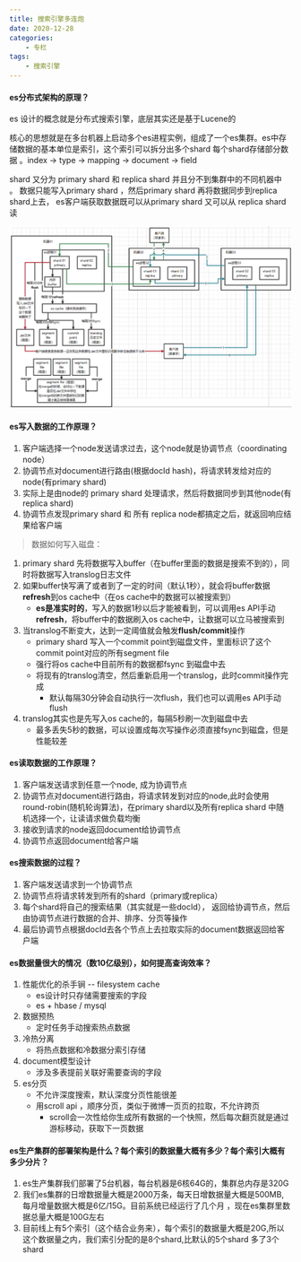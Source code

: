 ```yaml
---
title: 搜索引擎多连炮
date: 2020-12-28
categories:
    - 专栏
tags:
    - 搜索引擎
---
```


#### es分布式架构的原理？

es 设计的概念就是分布式搜索引擎，底层其实还是基于Lucene的

核心的思想就是在多台机器上启动多个es进程实例，组成了一个es集群。es中存储数据的基本单位是索引，这个索引可以拆分出多个shard
每个shard存储部分数据 。index -> type -> mapping -> document -> field

shard 又分为 primary shard 和 replica shard 并且分不到集群中的不同机器中 。 数据只能写入primary shard ，然后primary shard
再将数据同步到replica shard上去， es客户端获取数据既可以从primary shard 又可以从 replica shard 读

![es读写数据原理](/images/面试/es读写数据原理.png)

#### es写入数据的工作原理？

1. 客户端选择一个node发送请求过去，这个node就是协调节点（coordinating node）
2. 协调节点对document进行路由(根据docId hash)，将请求转发给对应的node(有primary shard)
3. 实际上是由node的 primary shard 处理请求，然后将数据同步到其他node(有replica shard)
4. 协调节点发现primary shard 和 所有 replica node都搞定之后，就返回响应结果给客户端

> 数据如何写入磁盘：

1. primary shard 先将数据写入buffer（在buffer里面的数据是搜索不到的），同时将数据写入translog日志文件
2. 如果buffer快写满了或者到了一定的时间（默认1秒），就会将buffer数据**refresh**到os cache中（在os cache中的数据可以被搜索到）
    * **es是准实时的**，写入的数据1秒以后才能被看到，可以调用es API手动**refresh**，将buffer中的数据刷入os cache中，让数据可以立马被搜索到
3. 当translog不断变大，达到一定阈值就会触发**flush/commit**操作
    * primary shard 写入一个commit point到磁盘文件，里面标识了这个commit point对应的所有segment file
    * 强行将os cache中目前所有的数据都fsync 到磁盘中去
    * 将现有的translog清空，然后重新启用一个translog，此时commit操作完成
        * 默认每隔30分钟会自动执行一次flush，我们也可以调用es API手动flush
4. translog其实也是先写入os cache的，每隔5秒刷一次到磁盘中去
    * 最多丢失5秒的数据，可以设置成每次写操作必须直接fsync到磁盘，但是性能较差

#### es读取数据的工作原理？

1. 客户端发送请求到任意一个node, 成为协调节点
2. 协调节点对document进行路由，将请求转发到对应的node,此时会使用round-robin(随机轮询算法)，在primary shard以及所有replica
shard 中随机选择一个，让读请求做负载均衡
3. 接收到请求的node返回document给协调节点
4. 协调节点返回document给客户端

#### es搜索数据的过程？

1. 客户端发送请求到一个协调节点
2. 协调节点将请求转发到所有的shard（primary或replica）
3. 每个shard将自己的搜索结果（其实就是一些docId）， 返回给协调节点，然后由协调节点进行数据的合并、排序、分页等操作
4. 最后协调节点根据docId去各个节点上去拉取实际的document数据返回给客户端

#### es数据量很大的情况（数10亿级别），如何提高查询效率？

1. 性能优化的杀手锏 -- filesystem cache
   * es设计时只存储需要搜索的字段
   * es + hbase / mysql
2. 数据预热
   * 定时任务手动搜索热点数据
3. 冷热分离
   * 将热点数据和冷数据分索引存储
4. document模型设计
   * 涉及多表提前关联好需要查询的字段
5. es分页
    * 不允许深度搜索，默认深度分页性能很差
    * 用scroll api ，顺序分页，类似于微博一页页的拉取，不允许跨页
        * scroll会一次性给你生成所有数据的一个快照，然后每次翻页就是通过游标移动，获取下一页数据

#### es生产集群的部署架构是什么？每个索引的数据量大概有多少？每个索引大概有多少分片？

1. es生产集群我们部署了5台机器，每台机器是6核64G的，集群总内存是320G
2. 我们es集群的日增数据量大概是2000万条，每天日增数据量大概是500MB,每月增量数据大概是6亿/15G。目前系统已经运行了几个月
，现在es集群里数据总量大概是100G左右
3. 目前线上有5个索引（这个结合业务来），每个索引的数据量大概是20G,所以这个数据量之内，我们索引分配的是8个shard,比默认的5个shard
多了3个shard
